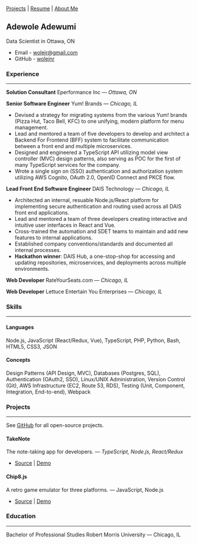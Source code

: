 [Projects](README.md) | [Resume]() | [About Me](about.md)

## Adewole Adewumi
Data Scientist in Ottawa, ON

* Email - wolejr@gmail.com
* GitHub - [wolejnr](https://github.com/wolejnr)

### Experience
---
**Solution Consultant**
Eperformance Inc — *Ottawa, ON*

**Senior Software Engineer**
Yum! Brands — *Chicago, IL*

* Devised a strategy for migrating systems from the various Yum! brands (Pizza Hut, Taco Bell, KFC) to one unifying, modern platform for menu management.
* Lead and mentored a team of five developers to develop and architect a Backend For Frontend (BFF) system to facilitate communication between a front end and multiple microservices.
* Designed and engineered a TypeScript API utilizing model view controller (MVC) design patterns, also serving as POC for the first of many TypeScript services for the company.
* Wrote a single sign on (SSO) authentication and authorization system utilizing AWS Cognito, OAuth 2.0, OpenID Connect and PKCE flow.

**Lead Front End Software Engineer**
DAIS Technology — *Chicago, IL*

* Architected an internal, resuable Node.js/React platform for implementing secure authentication and routing used across all DAIS front end applications.
* Lead and mentored a team of three developers creating interactive and intuitive user interfaces in React and Vue.
* Cross-trained the automation and SDET teams to maintain and add new features to internal applications.
* Established company conventions/standards and documented all internal processes.
* **Hackathon winner**: DAIS Hub, a one-stop-shop for accessing and updating repositories, microservices, and deployments across multiple environments.

**Web Developer**
RateYourSeats.com — *Chicago, IL*

**Web Developer**
Lettuce Entertain You Enterprises — *Chicago, IL*

### Skills
---

#### Languages
Node.js, JavaScript (React/Redux, Vue), TypeScript, PHP, Python, Bash, HTML5, CSS3, JSON

#### Concepts
Design Patterns (API Design, MVC), Databases (Postgres, SQL), Authentication (OAuth2, SSO), Linux/UNIX Administration, Version Control (Git), AWS Infrastructure (EC2, Route 53, RDS), Testing (Unit, Component, Integration, End-to-end), Webpack

### Projects
---
See [GitHub](https://github.com/wolejnr) for all open-source projects.

#### TakeNote
The note-taking app for developers. — *TypeScript, Node.js, React/Redux*
* [Source]() | [Demo]()

#### Chip8.js
A retro game emulator for three platforms. — JavaScript, Node.js
* [Source]() | [Demo]()

### Education
---
Bachelor of Professional Studies
Robert Morris University — Chicago, IL
